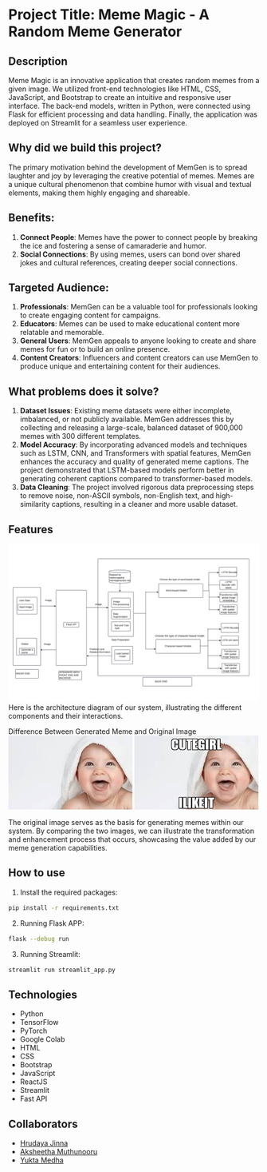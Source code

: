# Project Title: Meme Magic - A Random Meme Generator

## Description
Meme Magic is an innovative application that creates random memes from a given image. We utilized front-end technologies like HTML, CSS, JavaScript, and Bootstrap to create an intuitive and responsive user interface. The back-end models, written in Python, were connected using Flask for efficient processing and data handling. Finally, the application was deployed on Streamlit for a seamless user experience.

## Why did we build this project?
The primary motivation behind the development of MemGen is to spread laughter and joy by leveraging the creative potential of memes. Memes are a unique cultural phenomenon that combine humor with visual and textual elements, making them highly engaging and shareable.

## Benefits:
1. **Connect People**: Memes have the power to connect people by breaking the ice and fostering a sense of camaraderie and humor.
2. **Social Connections**: By using memes, users can bond over shared jokes and cultural references, creating deeper social connections.

## Targeted Audience:
1. **Professionals**: MemGen can be a valuable tool for professionals looking to create engaging content for campaigns.
2. **Educators**: Memes can be used to make educational content more relatable and memorable.
3. **General Users**: MemGen appeals to anyone looking to create and share memes for fun or to build an online presence.
4. **Content Creators**: Influencers and content creators can use MemGen to produce unique and entertaining content for their audiences.

## What problems does it solve?
1. **Dataset Issues**: Existing meme datasets were either incomplete, imbalanced, or not publicly available. MemGen addresses this by collecting and releasing a large-scale, balanced dataset of 900,000 memes with 300 different templates.
2. **Model Accuracy**: By incorporating advanced models and techniques such as LSTM, CNN, and Transformers with spatial features, MemGen enhances the accuracy and quality of generated meme captions. The project demonstrated that LSTM-based models perform better in generating coherent captions compared to transformer-based models.
3. **Data Cleaning**: The project involved rigorous data preprocessing steps to remove noise, non-ASCII symbols, non-English text, and high-similarity captions, resulting in a cleaner and more usable dataset.

## Features
![Architecture of our System](images/architecture.png)
Here is the architecture diagram of our system, illustrating the different components and their interactions.

Difference Between Generated Meme and Original Image
![Original Image](images/Original%20Image.jpeg)
![Generated Image of Meme](images/Generated%20meme.jpeg)

The original image serves as the basis for generating memes within our system. By comparing the two images, we can illustrate the transformation and enhancement process that occurs, showcasing the value added by our meme generation capabilities.

## How to use
1. Install the required packages:
```sh
pip install -r requirements.txt
```
2. Running Flask APP:
```sh
flask --debug run
```
3. Running Streamlit:
```sh
streamlit run streamlit_app.py
```

## Technologies

- Python
- TensorFlow
- PyTorch
- Google Colab
- HTML
- CSS
- Bootstrap
- JavaScript
- ReactJS
- Streamlit
- Fast API

## Collaborators

- [Hrudaya Jinna](https://github.com/hrudayajinna)
- [Aksheetha Muthunooru](https://github.com/aksheethamuthunooru)
- [Yukta Medha](https://github.com/yuktamedha)




